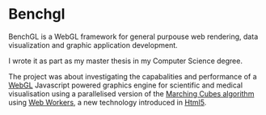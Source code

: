 # Benchgl

BenchGL is a WebGL framework for general purpouse web rendering, data visualization and graphic application development.

I wrote it as part as my master thesis in my Computer Science degree.

The project was about investigating the capabalities and performance of a [WebGL](https://developer.mozilla.org/en-US/docs/Web/API/WebGL_API) Javascript powered graphics engine for scientific and medical visualisation using a parallelised version of the [Marching Cubes algorithm](https://en.wikipedia.org/wiki/Marching_cubes) using [Web Workers](https://developer.mozilla.org/en-US/docs/Web/API/Web_Workers_API), a new technology introduced in [Html5](https://developer.mozilla.org/en-US/docs/Web/Guide/HTML/HTML5).
